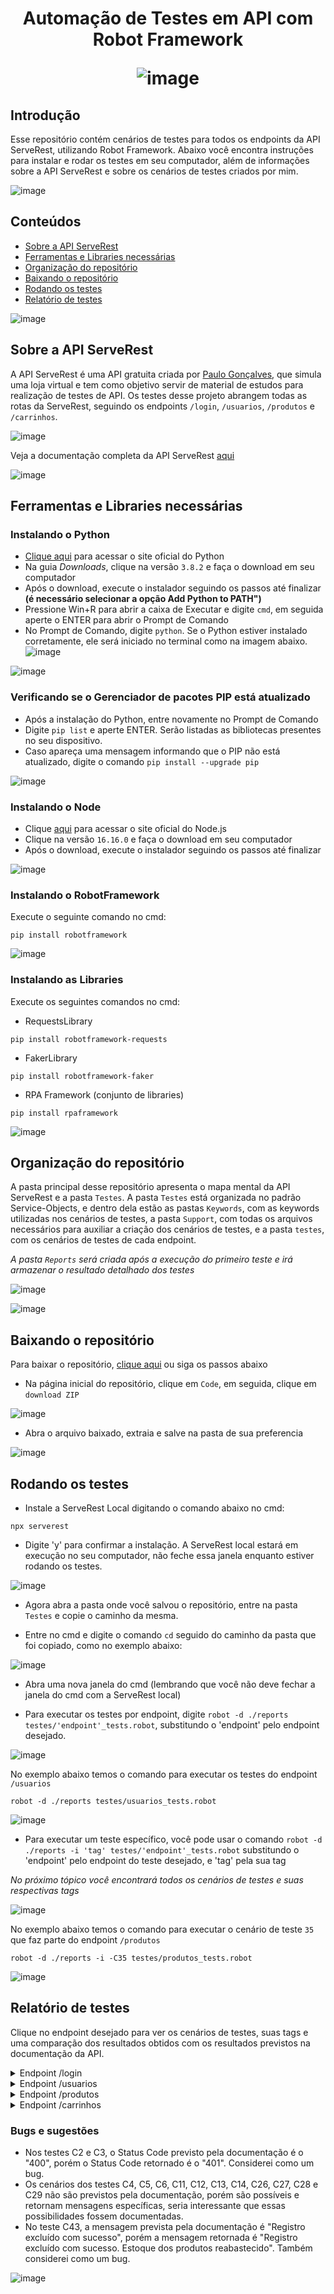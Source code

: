 
<h1 align="center" /> Automação de Testes em API com Robot Framework

![image](https://user-images.githubusercontent.com/106493717/187707987-7ae60fda-0557-466f-b9ab-c2987f6f3559.png)

## Introdução
Esse repositório contém cenários de testes para todos os endpoints da API ServeRest, utilizando Robot Framework. Abaixo você encontra instruções para instalar e rodar os testes em seu computador, além de informações sobre a API ServeRest e sobre os cenários de testes criados por mim.

![image](https://user-images.githubusercontent.com/106493717/187707987-7ae60fda-0557-466f-b9ab-c2987f6f3559.png)

## Conteúdos
- [Sobre a API ServeRest](https://github.com/leticianc/Testes_ServeRest_Robot#sobre-a-api-serverest)
- [Ferramentas e Libraries necessárias](https://github.com/leticianc/Testes_ServeRest_Robot#ferramentas-e-libraries-necess%C3%A1rias)
- [Organização do repositório](https://github.com/leticianc/Testes_ServeRest_Robot#organiza%C3%A7%C3%A3o-do-reposit%C3%B3rio)
- [Baixando o repositório](https://github.com/leticianc/Testes_ServeRest_Robot#baixando-o-reposit%C3%B3rio)
- [Rodando os testes](https://github.com/leticianc/Testes_ServeRest_Robot#rodando-os-testes)
- [Relatório de testes](https://github.com/leticianc/Testes_ServeRest_Robot#relat%C3%B3rio-de-testes)

![image](https://user-images.githubusercontent.com/106493717/187707987-7ae60fda-0557-466f-b9ab-c2987f6f3559.png)

## Sobre a API ServeRest
A API ServeRest é uma API gratuita criada por [Paulo Gonçalves](https://github.com/PauloGoncalvesBH), que simula uma loja virtual e tem como objetivo servir de material de estudos para realização de testes de API. Os testes desse projeto abrangem todas as rotas da ServeRest, seguindo os endpoints `/login`, `/usuarios`, `/produtos` e `/carrinhos`.

![image](https://user-images.githubusercontent.com/106493717/182474137-1105d085-ee6b-4870-ab84-df85bf3b4820.png)

Veja a documentação completa da API ServeRest [aqui](http://serverest.dev/)

![image](https://user-images.githubusercontent.com/106493717/187707987-7ae60fda-0557-466f-b9ab-c2987f6f3559.png)

## Ferramentas e Libraries necessárias

### Instalando o Python

- [Clique aqui](https://www.python.org/) para acessar o site oficial do Python
- Na guia *Downloads*, clique na versão `3.8.2` e faça o download em seu computador
- Após o download, execute o instalador seguindo os passos até finalizar **(é necessário selecionar a opção Add Python to PATH")**
- Pressione Win+R para abrir a caixa de Executar e digite `cmd`, em seguida aperte o ENTER para abrir o Prompt de Comando
- No Prompt de Comando, digite `python`. Se o Python estiver instalado corretamente, ele será iniciado no terminal como na imagem abaixo.
![image](https://user-images.githubusercontent.com/106493717/182475815-2650a9b0-bea5-470b-8614-cd84c76862f9.png)

![image](https://user-images.githubusercontent.com/106493717/187708431-4ec5347c-0ea6-4039-9925-e6002c5363a4.png)

### Verificando se o Gerenciador de pacotes PIP está atualizado

- Após a instalação do Python, entre novamente no Prompt de Comando 
- Digite `pip list` e aperte ENTER. Serão listadas as bibliotecas presentes no seu dispositivo.
- Caso apareça uma mensagem informando que o PIP não está atualizado, digite o comando `pip install --upgrade pip`

![image](https://user-images.githubusercontent.com/106493717/187708431-4ec5347c-0ea6-4039-9925-e6002c5363a4.png)

### Instalando o Node

- Clique [aqui](https://nodejs.org/en/) para acessar o site oficial do Node.js
- Clique na versão `16.16.0` e faça o download em seu computador
- Após o download, execute o instalador seguindo os passos até finalizar

![image](https://user-images.githubusercontent.com/106493717/187708431-4ec5347c-0ea6-4039-9925-e6002c5363a4.png)

### Instalando o RobotFramework
Execute o seguinte comando no cmd:

```
pip install robotframework
```

![image](https://user-images.githubusercontent.com/106493717/187708431-4ec5347c-0ea6-4039-9925-e6002c5363a4.png)

### Instalando as Libraries 
Execute os seguintes comandos no cmd:

- RequestsLibrary

```
pip install robotframework-requests
```

- FakerLibrary

```
pip install robotframework-faker
```

- RPA Framework (conjunto de libraries)

```
pip install rpaframework
```

![image](https://user-images.githubusercontent.com/106493717/187707987-7ae60fda-0557-466f-b9ab-c2987f6f3559.png)

## Organização do repositório

A pasta principal desse repositório apresenta o mapa mental da API ServeRest e a pasta `Testes`. A pasta `Testes` está organizada no padrão Service-Objects, e dentro dela estão as pastas `Keywords`, com as keywords utilizadas nos cenários de testes, a pasta `Support`, com todas os arquivos necessários para auxiliar a criação dos cenários de testes, e a pasta  `testes`, com os cenários de testes de cada endpoint.

*A pasta `Reports` será criada após a execução do primeiro teste e irá armazenar o resultado detalhado dos testes*

![image](https://user-images.githubusercontent.com/106493717/182511338-f0b3659f-630a-45ca-89c6-b07b2cb776c5.png)

![image](https://user-images.githubusercontent.com/106493717/187707987-7ae60fda-0557-466f-b9ab-c2987f6f3559.png)

## Baixando o repositório

Para baixar o repositório, [clique aqui](https://github.com/leticianc/Testes_ServeRest_Robot/archive/refs/heads/main.zip) ou siga os passos abaixo

- Na página inicial do repositório, clique em `Code`, em seguida, clique em `download ZIP`

![image](https://user-images.githubusercontent.com/106493717/187699388-e0472605-3887-48d3-b049-c3de6b3ce0af.png)

- Abra o arquivo baixado, extraia e salve na pasta de sua preferencia

![image](https://user-images.githubusercontent.com/106493717/187707987-7ae60fda-0557-466f-b9ab-c2987f6f3559.png)

## Rodando os testes
- Instale a ServeRest Local digitando o comando abaixo no cmd:
```
npx serverest
```
- Digite 'y' para confirmar a instalação. A ServeRest local estará em execução no seu computador, não feche essa janela enquanto estiver rodando os testes.

![image](https://user-images.githubusercontent.com/106493717/182490343-d05deaaf-f90d-4d5a-ba6e-fbc7e15e1a6a.png)

- Agora abra a pasta onde você salvou o repositório, entre na pasta `Testes` e copie o caminho da mesma.

- Entre no cmd e digite o comando `cd` seguido do caminho da pasta que foi copiado, como no exemplo abaixo:

![image](https://user-images.githubusercontent.com/106493717/187700554-7388bded-2108-47fd-8970-e6da8b26c698.png)

- Abra uma nova janela do cmd (lembrando que você não deve fechar a janela do cmd com a ServeRest local)

- Para executar os testes por endpoint, digite `robot -d ./reports testes/'endpoint'_tests.robot`, substitundo o 'endpoint' pelo endpoint desejado.

![image](https://user-images.githubusercontent.com/106493717/187708431-4ec5347c-0ea6-4039-9925-e6002c5363a4.png)

No exemplo abaixo temos o comando para executar os testes do endpoint `/usuarios`
```
robot -d ./reports testes/usuarios_tests.robot
```
![image](https://user-images.githubusercontent.com/106493717/187708431-4ec5347c-0ea6-4039-9925-e6002c5363a4.png)

- Para executar um teste específico, você pode usar o comando `robot -d ./reports -i 'tag' testes/'endpoint'_tests.robot` substitundo o 'endpoint' pelo endpoint do teste desejado, e 'tag' pela sua tag 

*No próximo tópico você encontrará todos os cenários de testes e suas respectivas tags* 

![image](https://user-images.githubusercontent.com/106493717/187708431-4ec5347c-0ea6-4039-9925-e6002c5363a4.png)

No exemplo abaixo temos o comando para executar o cenário de teste `35` que faz parte do endpoint `/produtos`
```
robot -d ./reports -i -C35 testes/produtos_tests.robot
``` 

![image](https://user-images.githubusercontent.com/106493717/187707987-7ae60fda-0557-466f-b9ab-c2987f6f3559.png)

## Relatório de testes

Clique no endpoint desejado para ver os cenários de testes, suas tags e uma comparação dos resultados obtidos com os resultados previstos na documentação da API.  

<details><summary>Endpoint /login</summary>

|Cenário|Tag|Esperado|Retornado|
|---|---|---|---|
|C1: POST Fazer Login 200|C1|Status Code: 200 <br /> Mensagem: "Login realizado com sucesso"|Status Code: 200 <br /> Mensagem: "Login realizado com sucesso"|
|C2: POST Fazer Login Email Invalido 400|C2|Status Code: 400 <br /> Mensagem: "Email e/ou senha inválidos"|Status Code: 401 <br /> Mensagem: "Email e/ou senha inválidos"|
|C3: POST Fazer Login Senha Invalida 400|C3|Status Code: 400 <br /> Mensagem: "Email e/ou senha inválidos"|Status Code: 401 <br /> Mensagem: "Email e/ou senha inválidos"|
|C4: POST Fazer Login Sem Email|C4|Possibilidade não documentada|Status Code: 400 <br /> Mensagem: "email não pode ficar em branco"|
|C5: POST Fazer Login Sem Senha|C5|Possibilidade não documentada|Status Code: 400 <br /> Mensagem: "password não pode ficar em branco"|
|C6: POST Fazer Login Sem Dados|C6|Possibilidade não documentada|Status Code: 400 <br /> Mensagem: "email não pode ficar em branco", "password não pode ficar em branco"|
</details>  

<details><summary>Endpoint /usuarios</summary>

|Cenário|Tag|Esperado|Retornado|
|---|---|---|---|
|C7: GET Listar Usuarios 200|C7|Status Code: 200|Status Code: 200|
|C8: GET Buscar Usuario Por ID 200|C8|Status Code: 200|Status Code: 200|
|C9: GET Buscar Usuario Com ID Invalida 400|C9|Status Code: 400 <br /> Mensagem: "Usuário não encontrado"|Status Code: 400 <br /> Mensagem: "Usuário não encontrado"|
|C10: POST Cadastrar Usuario 201|C10|Status Code: 201 <br /> Mensagem: "Cadastro realizado com sucesso"|Status Code: 201 <br /> Mensagem: "Cadastro realizado com sucesso"|
|C11: POST Cadastrar Usuario Sem Nome|C11|Possibilidade não documentada|Status Code: 400 <br /> Mensagem: "nome não pode ficar em branco"|
|C12: POST Cadastrar Usuario Sem Email|C12|Possibilidade não documentada|Status Code: 400 <br /> Mensagem: "email não pode ficar em branco"|
|C13: POST Cadastrar Usuario Sem Senha|C13|Possibilidade não documentada|Status Code: 400 <br /> Mensagem: "password não pode ficar em branco"|
|C14: POST Cadastrar Usuario Sem Administrador|C14|Possibilidade não documentada|Status Code: 400 <br /> Mensagem: "administrador deve ser 'true' ou 'false"|
|C15: POST Cadastrar Usuario Email Cadastrado 400|C15|Status Code: 400 <br /> Mensagem: "Este email já está sendo usado"|Status Code: 400 <br /> Mensagem: "Este email já está sendo usado"|
|C16: PUT Editar Usuario 200|C16|Status Code: 200 <br /> Mensagem: "Registro alterado com sucesso"|Status Code: 200 <br /> Mensagem: "Registro alterado com sucesso"|
|C17: PUT Editar Novo Usuario 201|C17|Status Code: 201 <br /> Mensagem: "Cadastro realizado com sucesso"|Status Code: 201 <br /> Mensagem: "Cadastro realizado com sucesso"|
|C18: PUT Editar Novo Usuario Com Email Cadastrado 400|C18|Status Code: 400 <br /> Mensagem: "Este email já está sendo usado"|Status Code: 400 <br /> Mensagem: "Este email já está sendo usado"|
|C19: DELETE Excluir Usuario 200|C19|Status Code: 200 <br /> Mensagem: "Registro excluído com sucesso"|Status Code: 200 <br /> Mensagem: "Registro excluído com sucesso"|
|C20: DELETE Excluir Usuario Com Carrinho 400|C20|Status Code: 400 <br /> Mensagem: "Não é permitido excluir usuário com carrinho cadastrado"|Status Code: 400 <br /> Mensagem: "Não é permitido excluir usuário com carrinho cadastrado"|
</details> 

<details><summary>Endpoint /produtos</summary>

|Cenário|Tag|Esperado|Retornado|
|---|---|---|---|
|C21: GET Listar Produtos 200|C21|Status Code: 200|Status Code: 200|
|C22: GET Buscar Produto Por ID 200|C22|Status Code: 200|Status Code: 200|
|C23: GET Buscar Produto Com ID Invalida 400|C23|Status Code: 400 <br /> Mensagem: "Produto não encontrado"|Status Code: 400 <br /> Mensagem: "Produto não encontrado"|
|C24: POST Cadastrar Produto 201|C24|Status Code: 201 <br /> Mensagem: "Cadastro realizado com sucesso"|Status Code: 201 <br /> Mensagem: "Cadastro realizado com sucesso"|
|C25: POST Cadastrar Produto Com Nome Existente 400|C25|Status Code: 400 <br /> Mensagem: "Já existe produto com esse nome"|Status Code: 400 <br /> Mensagem: "Já existe produto com esse nome"|
|C26: POST Cadastrar Produto Sem Nome|C26|Possibilidade não documentada|Status Code: 400 <br /> Mensagem: "nome não pode ficar em branco"|
|C27: POST Cadastrar Produto Sem Preco|C27|Possibilidade não documentada|Status Code: 400 <br /> Mensagem: "preco deve ser um número"|
|C28: POST Cadastrar Produto Sem Descrição|C28|Possibilidade não documentada|Status Code: 400 <br /> Mensagem: "descricao não pode ficar em branco"|
|C29: POST Cadastrar Produto Sem Quantidade|C29|Possibilidade não documentada|Status Code: 400 <br /> Mensagem: "quantidade deve ser um número"|
|C30: POST Cadastrar Produto Token Excluido 401|C30|Status Code: 401 <br /> Mensagem: "Token de acesso ausente, inválido, expirado ou usuário do token não existe mais"|Status Code: 401 <br /> Mensagem: "Token de acesso ausente, inválido, expirado ou usuário do token não existe mais"|
|C31: POST Cadastrar Produto Token Invalido 401|C31|Status Code: 401 <br /> Mensagem: "Token de acesso ausente, inválido, expirado ou usuário do token não existe mais"|Status Code: 401 <br /> Mensagem: "Token de acesso ausente, inválido, expirado ou usuário do token não existe mais"|
|C32: POST Cadastrar Produto Sem Ser Administrador 403|C32|Status Code: 403 <br /> Mensagem: "Rota exclusiva para administradores"|Status Code: 403 <br /> Mensagem: "Rota exclusiva para administradores"|
|C33: PUT Editar Produto 200|C33|Status Code: 200 <br /> Mensagem: "Registro alterado com sucesso"|Status Code: 200 <br /> Mensagem: "Registro alterado com sucesso"|
|C34: PUT Editar Novo Produto 201|C34|Status Code: 201 <br /> Mensagem: "Cadastro realizado com sucesso"|Status Code: 201 <br /> Mensagem: "Cadastro realizado com sucesso"|
|C35: PUT Editar Novo Produto Com Nome Existente 400|C35|Status Code: 400 <br /> Mensagem: "Já existe produto com esse nome"|Status Code: 400 <br /> Mensagem: "Já existe produto com esse nome"|
|C36: PUT Editar Produto Sem Token 401|C36|Status Code: 401 <br /> Mensagem: "Token de acesso ausente, inválido, expirado ou usuário do token não existe mais"|Status Code: 401 <br /> Mensagem: "Token de acesso ausente, inválido, expirado ou usuário do token não existe mais"|
|C37: PUT Editar Produto Sem Ser Administrador 403|C37|Status Code: 403 <br /> Mensagem: "Rota exclusiva para administradores"|Status Code: 403 <br /> Mensagem: "Rota exclusiva para administradores"|
|C38: DELETE Excluir Produto 200|C38|Status Code: 200 <br /> Mensagem: "Registro excluído com sucesso"|Status Code: 200 <br /> Mensagem: "Registro excluído com sucesso"|
|C39: DELETE Excluir Produto em Carrinho 400|C39|Status Code: 400 <br /> Mensagem: "Não é permitido excluir produto que faz parte de carrinho"|Status Code: 400 <br /> Mensagem: "Não é permitido excluir produto que faz parte de carrinho"|
|C40: DELETE Excluir Produto Sem Token 401|C40|Status Code: 401 <br /> Mensagem: "Token de acesso ausente, inválido, expirado ou usuário do token não existe mais"|Status Code: 401 <br /> Mensagem: "Token de acesso ausente, inválido, expirado ou usuário do token não existe mais"|
|C41: DELETE Excluir Produto Sem Ser Administrador 403|C41|Status Code: 403 <br /> Mensagem: "Rota exclusiva para administradores"|Status Code: 403 <br /> Mensagem: "Rota exclusiva para administradores"|
</details> 

<details><summary>Endpoint /carrinhos</summary>

|Cenário|Tag|Esperado|Retornado|
|---|---|---|---|
|C42: GET Listar Carrinhos 200|C42|Status Code: 200|Status Code: 200|
|C43: GET Buscar Carrinho Por ID|C43|Status Code: 200|Status Code: 200|
|C44: GET Buscar Carrinho Com ID Invalida 400|C44|Status Code: 400 <br /> Mensagem: "Carrinho não encontrado"|Status Code: 400 <br /> Mensagem: "Carrinho não encontrado"|
|C45: POST Cadastrar Carrinho 201|C45|Status Code: 201 <br /> Mensagem: "Cadastro realizado com sucesso"|Status Code: 201 <br /> Mensagem: "Cadastro realizado com sucesso"|
|C46: POST Carrinho Produto Duplicado 400|C46|Status Code: 400 <br /> Mensagem: "Não é permitido possuir produto duplicado"|Status Code: 400 <br /> Mensagem: "Não é permitido possuir produto duplicado"|
|C47: POST Mais de Um Carrinho 400|C47|Status Code: 400 <br /> Mensagem: "Não é permitido ter mais de 1 carrinho"|Status Code: 400 <br /> Mensagem: "Não é permitido ter mais de 1 carrinho"|
|C48: POST Carrinho Com Quantidade Insuficiente 400|C48|Status Code: 400 <br /> Mensagem: "Produto não possui quantidade suficiente"|Status Code: 400 <br /> Mensagem: "Produto não possui quantidade suficiente"|
|C49: POST Carrinho Produto Não Encontrado 400|C49|Status Code: 400 <br /> Mensagem: "Produto não encontrado"|Status Code: 400 <br /> Mensagem: "Produto não encontrado"|
|C50: POST Cadastrar Carrinho Sem Token 401|C50|Status Code: 401 <br /> Mensagem: "Token de acesso ausente, inválido, expirado ou usuário do token não existe mais"|Status Code: 401 <br /> Mensagem: "Token de acesso ausente, inválido, expirado ou usuário do token não existe mais"|
|C51: DELETE Excluir Carrinho Concluido 200|C51|Status Code: 200 <br /> Mensagem: "Registro excluído com sucesso"|Status Code: 200 <br /> Mensagem: "Registro excluído com sucesso"|
|C52: DELETE Excluir Carrinho Concluido Sem Token 401|C52|Status Code: 401 <br /> Mensagem: "Token de acesso ausente, inválido, expirado ou usuário do token não existe mais"|Status Code: 401 <br /> Mensagem: "Token de acesso ausente, inválido, expirado ou usuário do token não existe mais"|
|C53: DELETE Excluir Carrinho Cancelado 200|C53|Status Code: 200 <br /> Mensagem: "Registro excluído com sucesso"|Status Code: 200 <br /> Mensagem: "Registro excluído com sucesso. Estoque dos produtos reabastecido"|
|C54: DELETE Excluir Carrinho Cancelado Sem Token 401|C54|Status Code: 401 <br /> Mensagem: "Token de acesso ausente, inválido, expirado ou usuário do token não existe mais"|Status Code: 401 <br /> Mensagem: "Token de acesso ausente, inválido, expirado ou usuário do token não existe mais"|
</details> 

### Bugs e sugestões

- Nos testes C2 e C3, o Status Code previsto pela documentação é o "400", porém o Status Code retornado é o "401". Considerei como um bug.
- Os cenários dos testes C4, C5, C6, C11, C12, C13, C14, C26, C27, C28 e C29 não são previstos pela documentação, porém são possíveis e retornam mensagens específicas, seria interessante que essas possibilidades fossem documentadas.
- No teste C43, a mensagem prevista pela documentação é "Registro excluído com sucesso", porém a mensagem retornada é "Registro excluído com sucesso. Estoque dos produtos reabastecido". Também considerei como um bug.

![image](https://user-images.githubusercontent.com/106493717/187707987-7ae60fda-0557-466f-b9ab-c2987f6f3559.png)


